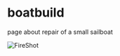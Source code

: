 # boatbuild
page about repair of a small sailboat 

![FireShot](https://user-images.githubusercontent.com/105442847/218325772-0aa7031c-6f7e-4e8f-9dd7-868e792847fa.png)

